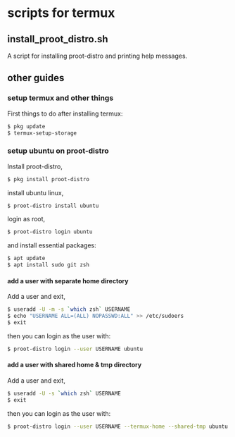 # scripts for termux

## install_proot_distro.sh

A script for installing proot-distro and printing help messages.

## other guides

### setup termux and other things

First things to do after installing termux:

```bash
$ pkg update
$ termux-setup-storage
```

### setup ubuntu on proot-distro

Install proot-distro,

```bash
$ pkg install proot-distro
```

install ubuntu linux,

```bash
$ proot-distro install ubuntu
```

login as root,

```bash
$ proot-distro login ubuntu
```

and install essential packages:

```bash
$ apt update
$ apt install sudo git zsh
```

#### add a user with separate home directory

Add a user and exit,

```bash
$ useradd -U -m -s `which zsh` USERNAME
$ echo "USERNAME ALL=(ALL) NOPASSWD:ALL" >> /etc/sudoers
$ exit
```

then you can login as the user with:

```bash
$ proot-distro login --user USERNAME ubuntu
```

#### add a user with shared home & tmp directory

Add a user and exit,

```bash
$ useradd -U -s `which zsh` USERNAME
$ exit
```

then you can login as the user with:

```bash
$ proot-distro login --user USERNAME --termux-home --shared-tmp ubuntu
```

